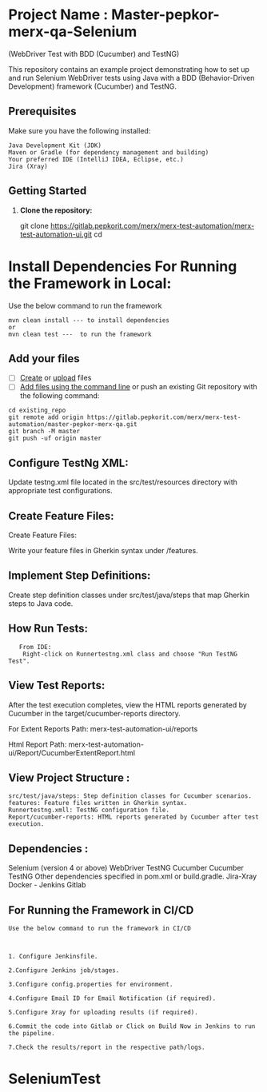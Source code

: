 
# Project Name : Master-pepkor-merx-qa-Selenium 
(WebDriver Test with BDD (Cucumber) and TestNG)

This repository contains an example project demonstrating how to set up and run Selenium WebDriver tests using Java with a BDD (Behavior-Driven Development) framework (Cucumber) and TestNG.

## Prerequisites

Make sure you have the following installed:

    Java Development Kit (JDK)
    Maven or Gradle (for dependency management and building)
    Your preferred IDE (IntelliJ IDEA, Eclipse, etc.)
    Jira (Xray)

## Getting Started

1. **Clone the repository:**


   git clone <https://gitlab.pepkorit.com/merx/merx-test-automation/merx-test-automation-ui.git>
   cd <merx-test-automation-ui>


# Install Dependencies For Running the Framework in Local:

Use the below command to run the framework
```
mvn clean install --- to install dependencies
or
mvn clean test ---  to run the framework
```
 
## Add your files

- [ ] [Create](https://docs.gitlab.com/ee/user/project/repository/web_editor.html#create-a-file) or [upload](https://docs.gitlab.com/ee/user/project/repository/web_editor.html#upload-a-file) files
- [ ] [Add files using the command line](https://docs.gitlab.com/ee/gitlab-basics/add-file.html#add-a-file-using-the-command-line) or push an existing Git repository with the following command:

```
cd existing_repo
git remote add origin https://gitlab.pepkorit.com/merx/merx-test-automation/master-pepkor-merx-qa.git
git branch -M master
git push -uf origin master
```

## Configure TestNg XML:
Update testng.xml file located in the src/test/resources directory with appropriate test configurations.

## Create Feature Files:
Create Feature Files:

Write your feature files in Gherkin syntax under /features.
## Implement Step Definitions:

Create step definition classes under src/test/java/steps that map Gherkin steps to Java code.
## How Run Tests:
       From IDE:
        Right-click on Runnertestng.xml class and choose "Run TestNG Test".
## View Test Reports:


After the test execution completes, view the HTML reports generated by Cucumber in the target/cucumber-reports directory.

For Extent Reports Path: merx-test-automation-ui/reports

Html Report Path: merx-test-automation-ui/Report/CucumberExtentReport.html

## View Project Structure :
    
    src/test/java/steps: Step definition classes for Cucumber scenarios.
    features: Feature files written in Gherkin syntax.
    Runnertestng.xmll: TestNG configuration file.
    Report/cucumber-reports: HTML reports generated by Cucumber after test execution.


## Dependencies :
 Selenium (version 4 or above) WebDriver
    TestNG
    Cucumber
    Cucumber TestNG
    Other dependencies specified in pom.xml or build.gradle.
    Jira-Xray
    Docker - Jenkins
    Gitlab


## For Running the Framework in CI/CD
	Use the below command to run the framework in CI/CD
 	  	  	 
   
     	
    1. Configure Jenkinsfile. 
     
    2.Configure Jenkins job/stages.
    
    3.Configure config.properties for environment.
    
    4.Configure Email ID for Email Notification (if required).
    
    5.Configure Xray for uploading results (if required).
    
    6.Commit the code into Gitlab or Click on Build Now in Jenkins to run the pipeline.
    
    7.Check the results/report in the respective path/logs.
 

# SeleniumTest
